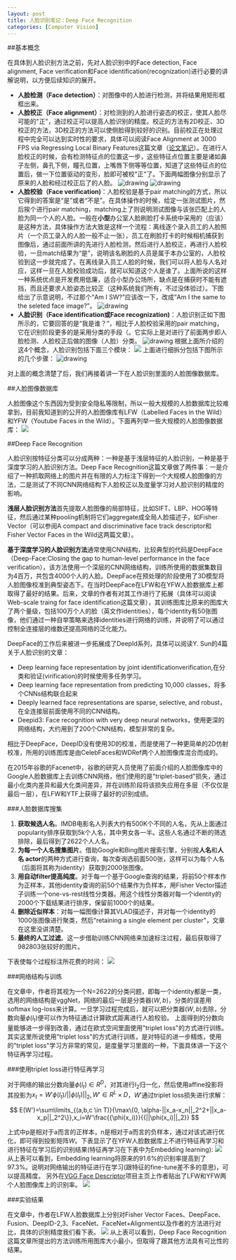 ```yaml
---
layout: post
title: 人脸识别笔记：Deep Face Recognition
categories: [Computer Vision]
---
```



##基本概念

在具体到人脸识别方法之前，先对人脸识别中的Face detection, Face alignment, Face verification和Face identification(recognization)进行必要的讲解说明，以方便后续知识的展开。

- **人脸检测（Face detection）**：对图像中的人脸进行检测，并将结果用矩形框框出来。
- **人脸校正（Face alignment）**：对检测到的人脸进行姿态的校正，使其人脸尽可能的"正"，通过校正可以提高人脸识别的精度。校正的方法有2D校正、3D校正的方法，3D校正的方法可以使侧脸得到较好的识别。目前校正在处理过程中完全可以达到实时性的要求，具体可以阅读Face Alignment at 3000 FPS via Regressing Local Binary Features这篇文章（[论文笔记](http://blog.csdn.net/boosting1/article/details/26085223)）。在进行人脸校正的时候，会有检测特征点的位置这一步，这些特征点位置主要是诸如鼻子左侧，鼻孔下侧，瞳孔位置，上嘴唇下侧等等位置，知道了这些特征点的位置后，做一下位置驱动的变形，脸即可被校"正"了。下面两幅图像分别显示了原来的人脸和经过校正后了的人脸。
![drawing](http://i300.photobucket.com/albums/nn17/willard-yuan/blog/f3_zpswxvtrty0.jpg)
![drawing](http://i300.photobucket.com/albums/nn17/willard-yuan/blog/Face_zpsxvrwiwan.jpg)
- **人脸校验（Face verification)**：人脸校验是基于pair matching的方式，所以它得到的答案是“是”或者“不是”。在具体操作的时候，给定一张测试图片，然后挨个进行pair matching，matching上了则说明测试图像与该张匹配上的人脸为同一个人的人脸。一般在**小型**办公室人脸刷脸打卡系统中采用的（应该）是这种方法，具体操作方法大致是这样一个流程：离线逐个录入员工的人脸照片（一个员工录入的人脸一般不止一张），员工在刷脸打卡的时候相机捕获到图像后，通过前面所讲的先进行人脸检测，然后进行人脸校正，再进行人脸校验，一旦match结果为“是”，说明该名刷脸的人员是属于本办公室的，人脸校验到这一步就完成了。在离线录入员工人脸的时候，我们可以将人脸与人名对应，这样一旦在人脸校验成功后，就可以知道这个人是谁了。上面所说的这样一种系统优点是开发费用低廉，适合小型办公场所，缺点是在捕获时不能有遮挡，而且还要求人脸姿态比较正（这种系统我们所有，不过没体验过）。下图给出了示意说明，不过那个“Am I SW?”应该改一下，改成“Am I the same to the seleted face image?”。
![drawing](http://mind.kaist.ac.kr/images/amisw.png)
- **人脸识别（Face identification或Face recognization)**：人脸识别正如下图所示的，它要回答的是“我是谁？”，相比于人脸校验采用的pair matching，它在识别阶段更多的是采用分类的手段（。它实际上是对进行了前面两步即人脸检测、人脸校正后做的图像（人脸）分类。
![drawing](http://mind.kaist.ac.kr/images/whoami.png)
根据上面所介绍的这4个概念，人脸识别包括下面三个模块：
![](http://vis-www.cs.umass.edu/faceAlignment/DAR_sm.jpg)
上面进行细拆分包括下图所示的几个步骤：
![drawing](http://mind.kaist.ac.kr/images/facerecogflow.png)

对上面的概念清楚了后，我们再接着讲一下在人脸识别里面的人脸图像数据库。

##人脸图像数据库

人脸图像这个东西因为受到安全隐私等限制，所以一般大规模的人脸数据库比较难拿到，目前我知道到的公开的人脸图像库有LFW（Labelled Faces in the Wild）和YFW（Youtube Faces in the Wild）。下面再列举一些大规模的人脸图像数据库：
![](http://i300.photobucket.com/albums/nn17/willard-yuan/blog/facedatasets_zps8mujnhcl.png)

##Deep Face Recognition

人脸识别按特征分类可以分成两种：一种是基于浅层特征的人脸识别，一种是基于深度学习的人脸识别方法。Deep Face Recognition这篇文章做了两件事：一是介绍了一种抓取网络上的图片并在有限的人力标注下得到一个大规模人脸图像的方法，二是测试了不同CNN网络结构下人脸校正以及度量学习对人脸识别的精度的影响。

**浅层人脸识别方法**首先提取人脸图像的局部特征，比如SIFT、LBP、HOG等特征，然后通过某种pooling机制将它们aggregate成全局人脸描述子，如Fisher Vector（可以参阅A compact and discriminative face track descriptor和Fisher Vector Faces in the Wild这两篇文章）。

**基于深度学习的人脸识别方法**通常使用CNN结构，比较典型的代码是DeepFace（Deep-Face:Closing the gap to human-level performance in the face verification），该方法使用一个深层的CNN网络结构，训练所使用的数据集数目为4百万，共包含4000个人的人脸。DeepFace在预处理的阶段使用了3D模型将人脸图像校准到典型姿态下。在当时DeepFace在LFW和在YFW人脸数据库上都取得了最好的结果。后来，文章的作者有对其工作进行了拓展（具体可以阅读Web-scale traing for face identification这篇文章），其训练图库比原来的图库大了两个量级，包括100万个人的脸（英文作identities），每个identity有50张图像，他们通过一种自举策略来选择identities进行网络的训练，并说明了可以通过控制全连接层的维数还提高网络的泛化能力。

DeepFace的工作后来被进一步拓展成了DeepId系列，具体可以阅读Y. Sun的4篇关于人脸识别的文章：

- Deep learning face representation by joint identificationverification,在分类和验证(virification)的时候使用多任务学习。
- Deep learning face representation from predicting 10,000 classes，将多个CNNs结构联合起来
- Deeply learned face representations are sparse, selective, and robust，在全连接层前面使用不同的CNN结构。
- Deepid3: Face recognition with very deep neural networks，使用更深的网络结构，大约用到了200个CNN结构，模型非常的复杂。

相比于DeepFace，DeepID没有使用3D的校准，而是使用了一种更简单的2D仿射校准，所用的训练图库是由CelebFaces和WDRef两个人脸图像库混合而成的。

在2015年谷歌的Facenet中，谷歌的研究人员使用了前面介绍的人脸图像库中的Google人脸数据库上去训练CNN网络，他们使用的是"triplet-based"损失，通过最小化类内差异和最大化类间差异，并在训练阶段将该损失应用在多层（不仅仅是最后一层），在LFW和YTF上获得了最好的识别成绩。

###人脸数据库搜集

1. **获取候选人名**。IMDB电影名人列表大约有500K个不同的人名，先从上面通过popularity排序获取到5k个人名，其中男女各一半。这些人名通过不断的筛选排除，最后得到了2622个人人名。
2. **为每一个人名搜集图片**。借助Google和Bing图片搜索引擎，分别按**人名**和**人名 actor**的两种方式进行查询，每次查询选前面500张，这样可以为每个人名（后面将其称为identity）获取到2000张图像。
3. **用自动filter提高纯度**。对于每一个基于Google查询的结果，将前50个样本作为正样本，其他identity查询的前50个结果作为负样本，用Fisher Vector描述子训练一个one-vs-rest线性分类器。用这个线性分类器对每一个identity的2000个下载结果进行排序，保留前1000个的结果。
4. **删除近似样本**：对每一幅图像计算其VLAD描述子，并对每一个identity的1000张图像进行聚类，然后"retaining a single element per cluster"，文章在这里没讲清楚。
5. **最终的人工过滤**。这一步借助训练CNN网络来加速标注过程，最后获取得了982803张较好的图片。

下表使每个过程标注所花费的时间：
![](http://i300.photobucket.com/albums/nn17/willard-yuan/blog/datatime_zpsteframsl.png)

###网络结构与训练

在文章中，作者将其视为一个N=2622的分类问题，即每一个identity都是一类，选用的网络结构是vggNet，网络的最后一层是分类器$(W,b)$，分类的误差用softmax log-loss来计算。一旦学习过程完成后，就可以把分类器$(W,b)$去除，分数向量$\phi ({l_t})$便可以作为特征通过计算欧式距离进行人脸校验。
上面得到的分数向量能够进一步得到改善，通过在欧式空间里面使用"triplet loss"的方式进行训练。其实这里所说使用"triplet loss"的方式进行训练，是对特征的进一步精炼，使用的"triplet loss"学习方非常的常见，是度量学习里面的一种，下面具体讲一下这个特征再学习过程。

###使用triplet loss进行特征再学习

对于网络的输出分数向量$\phi(l_t) \in R^D$，对其进行$l_2$归一化，然后使用affine投影将其投影为$x_t = W'\phi(l_t)/||\phi(l_t)||_2,W'\in R^L \times D$，$W'$通过triplet loss损失进行求解：

$$
E(W')=\sum\limits_{(a,b,c \in T)}{\max\{0, \alpha-||x_a-x_n||_2^2+||x_a-x_p||_2^2\}},x_i=W'\frac{{\phi(x_i)}}{{||\phi(x_i)||_2}}
$$

上式中p是相对于a而言的正样本，n是相对于a而言的负样本，通过对该式进行优化，即可得到投影矩阵$W$。下表显示了在YFW人脸数据库上不进行特征再学习和进行特征在学习后的识别结果(特征再学习在下表中为Embedding learning):
![](http://i300.photobucket.com/albums/nn17/willard-yuan/blog/lfwVGG_zpsedragzcr.png)
从上表可以看到，Embedding learning将原来的91.6%的识别率提高到了97.3%。说明对网络输出的特征进行在学习(跟特征的fine-tune差不多的意思)，可以提高精度。
另外在[VGG Face Descriptor](http://www.robots.ox.ac.uk/~vgg/software/vgg_face/)项目主页上作者贴出了LFW和YFW两个人脸图像库上的识别率。
![](http://www.robots.ox.ac.uk/~vgg/software/vgg_face/table.png)

###实验结果

在文章中，作者在LFW人脸数据库上分别对Fisher Vector Faces、DeepFace、Fusion、DeepID-2,3、FaceNet、FaceNet+Alignment以及作者的方法进行对比，具体的识别精度我们看下表。
![](http://i300.photobucket.com/albums/nn17/willard-yuan/blog/YFWVGG_zpsr0vz0jzf.png)
从上表可以看到，Deep Face Recognition这篇文章所提出的方法训练所用图库大小最小，但取得了跟其他方法具有可比性的结果。
